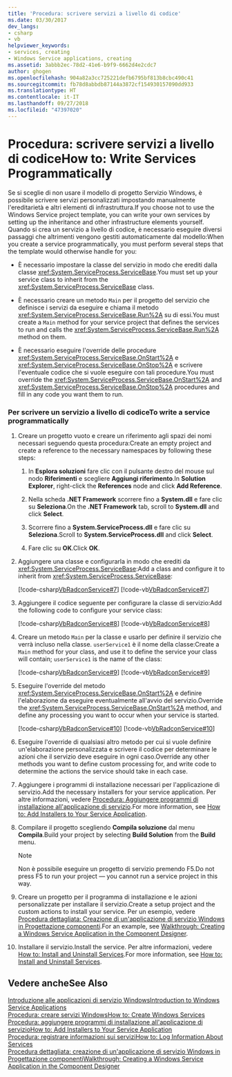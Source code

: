 ```yaml
---
title: 'Procedura: scrivere servizi a livello di codice'
ms.date: 03/30/2017
dev_langs:
- csharp
- vb
helpviewer_keywords:
- services, creating
- Windows Service applications, creating
ms.assetid: 3abbb2ec-78d2-41e6-b9f9-6662d4e2cdc7
author: ghogen
ms.openlocfilehash: 904a82a3cc725221defb6795bf813b8cbc490c41
ms.sourcegitcommit: fb78d8abbdb87144a3872cf154930157090dd933
ms.translationtype: HT
ms.contentlocale: it-IT
ms.lasthandoff: 09/27/2018
ms.locfileid: "47397020"
---
```

# <a name="how-to-write-services-programmatically"></a><span data-ttu-id="27be2-102">Procedura: scrivere servizi a livello di codice</span><span class="sxs-lookup"><span data-stu-id="27be2-102">How to: Write Services Programmatically</span></span>
<span data-ttu-id="27be2-103">Se si sceglie di non usare il modello di progetto Servizio Windows, è possibile scrivere servizi personalizzati impostando manualmente l'ereditarietà e altri elementi di infrastruttura.</span><span class="sxs-lookup"><span data-stu-id="27be2-103">If you choose not to use the Windows Service project template, you can write your own services by setting up the inheritance and other infrastructure elements yourself.</span></span> <span data-ttu-id="27be2-104">Quando si crea un servizio a livello di codice, è necessario eseguire diversi passaggi che altrimenti vengono gestiti automaticamente dal modello:</span><span class="sxs-lookup"><span data-stu-id="27be2-104">When you create a service programmatically, you must perform several steps that the template would otherwise handle for you:</span></span>  
  
-   <span data-ttu-id="27be2-105">È necessario impostare la classe del servizio in modo che erediti dalla classe <xref:System.ServiceProcess.ServiceBase>.</span><span class="sxs-lookup"><span data-stu-id="27be2-105">You must set up your service class to inherit from the <xref:System.ServiceProcess.ServiceBase> class.</span></span>  
  
-   <span data-ttu-id="27be2-106">È necessario creare un metodo `Main` per il progetto del servizio che definisce i servizi da eseguire e chiama il metodo <xref:System.ServiceProcess.ServiceBase.Run%2A> su di essi.</span><span class="sxs-lookup"><span data-stu-id="27be2-106">You must create a `Main` method for your service project that defines the services to run and calls the <xref:System.ServiceProcess.ServiceBase.Run%2A> method on them.</span></span>  
  
-   <span data-ttu-id="27be2-107">È necessario eseguire l'override delle procedure <xref:System.ServiceProcess.ServiceBase.OnStart%2A> e <xref:System.ServiceProcess.ServiceBase.OnStop%2A> e scrivere l'eventuale codice che si vuole eseguire con tali procedure.</span><span class="sxs-lookup"><span data-stu-id="27be2-107">You must override the <xref:System.ServiceProcess.ServiceBase.OnStart%2A> and <xref:System.ServiceProcess.ServiceBase.OnStop%2A> procedures and fill in any code you want them to run.</span></span>  
  
### <a name="to-write-a-service-programmatically"></a><span data-ttu-id="27be2-108">Per scrivere un servizio a livello di codice</span><span class="sxs-lookup"><span data-stu-id="27be2-108">To write a service programmatically</span></span>  
  
1.  <span data-ttu-id="27be2-109">Creare un progetto vuoto e creare un riferimento agli spazi dei nomi necessari seguendo questa procedura:</span><span class="sxs-lookup"><span data-stu-id="27be2-109">Create an empty project and create a reference to the necessary namespaces by following these steps:</span></span>  
  
    1.  <span data-ttu-id="27be2-110">In **Esplora soluzioni** fare clic con il pulsante destro del mouse sul nodo **Riferimenti** e scegliere **Aggiungi riferimento**.</span><span class="sxs-lookup"><span data-stu-id="27be2-110">In **Solution Explorer**, right-click the **References** node and click **Add Reference**.</span></span>  
  
    2.  <span data-ttu-id="27be2-111">Nella scheda **.NET Framework** scorrere fino a **System.dll** e fare clic su **Seleziona**.</span><span class="sxs-lookup"><span data-stu-id="27be2-111">On the **.NET Framework** tab, scroll to **System.dll** and click **Select**.</span></span>  
  
    3.  <span data-ttu-id="27be2-112">Scorrere fino a **System.ServiceProcess.dll** e fare clic su **Seleziona**.</span><span class="sxs-lookup"><span data-stu-id="27be2-112">Scroll to **System.ServiceProcess.dll** and click **Select**.</span></span>  
  
    4.  <span data-ttu-id="27be2-113">Fare clic su **OK**.</span><span class="sxs-lookup"><span data-stu-id="27be2-113">Click **OK**.</span></span>  
  
2.  <span data-ttu-id="27be2-114">Aggiungere una classe e configurarla in modo che erediti da <xref:System.ServiceProcess.ServiceBase>:</span><span class="sxs-lookup"><span data-stu-id="27be2-114">Add a class and configure it to inherit from <xref:System.ServiceProcess.ServiceBase>:</span></span>  
  
     [!code-csharp[VbRadconService#7](../../../samples/snippets/csharp/VS_Snippets_VBCSharp/VbRadconService/CS/MyNewService.cs#7)]
     [!code-vb[VbRadconService#7](../../../samples/snippets/visualbasic/VS_Snippets_VBCSharp/VbRadconService/VB/MyNewService.vb#7)]  
  
3.  <span data-ttu-id="27be2-115">Aggiungere il codice seguente per configurare la classe di servizio:</span><span class="sxs-lookup"><span data-stu-id="27be2-115">Add the following code to configure your service class:</span></span>  
  
     [!code-csharp[VbRadconService#8](../../../samples/snippets/csharp/VS_Snippets_VBCSharp/VbRadconService/CS/MyNewService.cs#8)]
     [!code-vb[VbRadconService#8](../../../samples/snippets/visualbasic/VS_Snippets_VBCSharp/VbRadconService/VB/MyNewService.vb#8)]  
  
4.  <span data-ttu-id="27be2-116">Creare un metodo `Main` per la classe e usarlo per definire il servizio che verrà incluso nella classe. `userService1` è il nome della classe:</span><span class="sxs-lookup"><span data-stu-id="27be2-116">Create a `Main` method for your class, and use it to define the service your class will contain; `userService1` is the name of the class:</span></span>  
  
     [!code-csharp[VbRadconService#9](../../../samples/snippets/csharp/VS_Snippets_VBCSharp/VbRadconService/CS/MyNewService.cs#9)]
     [!code-vb[VbRadconService#9](../../../samples/snippets/visualbasic/VS_Snippets_VBCSharp/VbRadconService/VB/MyNewService.vb#9)]  
  
5.  <span data-ttu-id="27be2-117">Eseguire l'override del metodo <xref:System.ServiceProcess.ServiceBase.OnStart%2A> e definire l'elaborazione da eseguire eventualmente all'avvio del servizio.</span><span class="sxs-lookup"><span data-stu-id="27be2-117">Override the <xref:System.ServiceProcess.ServiceBase.OnStart%2A> method, and define any processing you want to occur when your service is started.</span></span>  
  
     [!code-csharp[VbRadconService#10](../../../samples/snippets/csharp/VS_Snippets_VBCSharp/VbRadconService/CS/MyNewService.cs#10)]
     [!code-vb[VbRadconService#10](../../../samples/snippets/visualbasic/VS_Snippets_VBCSharp/VbRadconService/VB/MyNewService.vb#10)]  
  
6.  <span data-ttu-id="27be2-118">Eseguire l'override di qualsiasi altro metodo per cui si vuole definire un'elaborazione personalizzata e scrivere il codice per determinare le azioni che il servizio deve eseguire in ogni caso.</span><span class="sxs-lookup"><span data-stu-id="27be2-118">Override any other methods you want to define custom processing for, and write code to determine the actions the service should take in each case.</span></span>  
  
7.  <span data-ttu-id="27be2-119">Aggiungere i programmi di installazione necessari per l'applicazione di servizio.</span><span class="sxs-lookup"><span data-stu-id="27be2-119">Add the necessary installers for your service application.</span></span> <span data-ttu-id="27be2-120">Per altre informazioni, vedere [Procedura: Aggiungere programmi di installazione all'applicazione di servizio](../../../docs/framework/windows-services/how-to-add-installers-to-your-service-application.md).</span><span class="sxs-lookup"><span data-stu-id="27be2-120">For more information, see [How to: Add Installers to Your Service Application](../../../docs/framework/windows-services/how-to-add-installers-to-your-service-application.md).</span></span>  
  
8.  <span data-ttu-id="27be2-121">Compilare il progetto scegliendo **Compila soluzione** dal menu **Compila**.</span><span class="sxs-lookup"><span data-stu-id="27be2-121">Build your project by selecting **Build Solution** from the **Build** menu.</span></span>  
  
    > [!NOTE]
    >  <span data-ttu-id="27be2-122">Non è possibile eseguire un progetto di servizio premendo F5.</span><span class="sxs-lookup"><span data-stu-id="27be2-122">Do not press F5 to run your project — you cannot run a service project in this way.</span></span>  
  
9. <span data-ttu-id="27be2-123">Creare un progetto per il programma di installazione e le azioni personalizzate per installare il servizio.</span><span class="sxs-lookup"><span data-stu-id="27be2-123">Create a setup project and the custom actions to install your service.</span></span> <span data-ttu-id="27be2-124">Per un esempio, vedere [Procedura dettagliata: Creazione di un'applicazione di servizio Windows in Progettazione componenti](../../../docs/framework/windows-services/walkthrough-creating-a-windows-service-application-in-the-component-designer.md).</span><span class="sxs-lookup"><span data-stu-id="27be2-124">For an example, see [Walkthrough: Creating a Windows Service Application in the Component Designer](../../../docs/framework/windows-services/walkthrough-creating-a-windows-service-application-in-the-component-designer.md).</span></span>  
  
10. <span data-ttu-id="27be2-125">Installare il servizio.</span><span class="sxs-lookup"><span data-stu-id="27be2-125">Install the service.</span></span> <span data-ttu-id="27be2-126">Per altre informazioni, vedere [How to: Install and Uninstall Services](../../../docs/framework/windows-services/how-to-install-and-uninstall-services.md).</span><span class="sxs-lookup"><span data-stu-id="27be2-126">For more information, see [How to: Install and Uninstall Services](../../../docs/framework/windows-services/how-to-install-and-uninstall-services.md).</span></span>  
  
## <a name="see-also"></a><span data-ttu-id="27be2-127">Vedere anche</span><span class="sxs-lookup"><span data-stu-id="27be2-127">See Also</span></span>  
 [<span data-ttu-id="27be2-128">Introduzione alle applicazioni di servizio Windows</span><span class="sxs-lookup"><span data-stu-id="27be2-128">Introduction to Windows Service Applications</span></span>](../../../docs/framework/windows-services/introduction-to-windows-service-applications.md)  
 [<span data-ttu-id="27be2-129">Procedura: creare servizi Windows</span><span class="sxs-lookup"><span data-stu-id="27be2-129">How to: Create Windows Services</span></span>](../../../docs/framework/windows-services/how-to-create-windows-services.md)  
 [<span data-ttu-id="27be2-130">Procedura: aggiungere programmi di installazione all'applicazione di servizio</span><span class="sxs-lookup"><span data-stu-id="27be2-130">How to: Add Installers to Your Service Application</span></span>](../../../docs/framework/windows-services/how-to-add-installers-to-your-service-application.md)  
 [<span data-ttu-id="27be2-131">Procedura: registrare informazioni sui servizi</span><span class="sxs-lookup"><span data-stu-id="27be2-131">How to: Log Information About Services</span></span>](../../../docs/framework/windows-services/how-to-log-information-about-services.md)  
 [<span data-ttu-id="27be2-132">Procedura dettagliata: creazione di un'applicazione di servizio Windows in Progettazione componenti</span><span class="sxs-lookup"><span data-stu-id="27be2-132">Walkthrough: Creating a Windows Service Application in the Component Designer</span></span>](../../../docs/framework/windows-services/walkthrough-creating-a-windows-service-application-in-the-component-designer.md)
